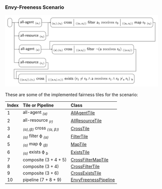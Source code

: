 ### Envy-Freeness Scenario

![envy_freeness](envy_freeness.png)

These are some of the implemented fairness tiles for the scenario:

| Index | Tile or Pipeline                                 | Class                                        |
|:------|:-------------------------------------------------|:---------------------------------------------|
| 1     | all-agent <sub>*(a)*</sub>                       | [AllAgentTile][AllAgentTile]                 |
| 2     | all-resource <sub>*(r)*</sub>                    | [AllResourceTile][AllResourceTile]           |
| 3     | <sub>*(α),(β)*</sub> cross <sub>*(⟨α, β⟩)*</sub> | [CrossTile][CrossTile]                       |
| 4     | <sub>*(α)*</sub> filter ϕ <sub>*(α)*</sub>       | [FilterTile][FilterTile]                     |
| 5     | <sub>*(α)*</sub> map ϕ <sub>*(β)*</sub>          | [MapTile][MapTile]                           |
| 6     | <sub>*(α)*</sub> exists ϕ <sub>*b*</sub>         | [ExistsTile][ExistsTile]                     |
| 7     | composite (3 + 4 + 5)                            | [CrossFilterMapTile][CrossFilterMapTile]     |
| 8     | composite (3 + 4)                                | [CrossFilterTile][CrossFilterTile]           |
| 9     | composite (3 + 6)                                | [CrossExistsTile][CrossExistsTile]           |
| 10    | pipeline (7 + 8 + 9)                             | [EnvyFreenessPipeline][EnvyFreenessPipeline] |

[AllAgentTile]: https://github.com/julianmendez/tiles/blob/master/core/src/main/scala/soda/tiles/fairness/tile/constant/AllAgentTile.soda

[AllResourceTile]: https://github.com/julianmendez/tiles/blob/master/core/src/main/scala/soda/tiles/fairness/tile/constant/AllResourceTile.soda

[CrossTile]: https://github.com/julianmendez/tiles/blob/master/core/src/main/scala/soda/tiles/fairness/tile/primitive/CrossTile.soda

[FilterTile]: https://github.com/julianmendez/tiles/blob/master/core/src/main/scala/soda/tiles/fairness/tile/primitive/FilterTile.soda

[MapTile]: https://github.com/julianmendez/tiles/blob/master/core/src/main/scala/soda/tiles/fairness/tile/primitive/MapTile.soda

[ExistsTile]: https://github.com/julianmendez/tiles/blob/master/core/src/main/scala/soda/tiles/fairness/tile/composite/ExistsTile.soda

[CrossFilterMapTile]: https://github.com/julianmendez/tiles/blob/master/examples/src/main/scala/soda/tiles/fairness/example/pipeline/envyfreeness/CrossFilterMapTile.soda

[CrossFilterTile]: https://github.com/julianmendez/tiles/blob/master/examples/src/main/scala/soda/tiles/fairness/example/pipeline/envyfreeness/CrossFilterTile.soda

[CrossExistsTile]: https://github.com/julianmendez/tiles/blob/master/examples/src/main/scala/soda/tiles/fairness/example/pipeline/envyfreeness/CrossExistsTile.soda

[EnvyFreenessPipeline]: https://github.com/julianmendez/tiles/blob/master/examples/src/main/scala/soda/tiles/fairness/example/pipeline/envyfreeness/EnvyFreenessPipeline.soda


